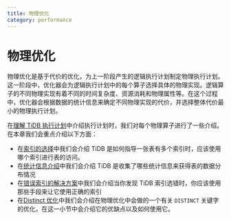 ```yaml
---
title: 物理优化
category: performance
---
```


# 物理优化

物理优化是基于代价的优化，为上一阶段产生的逻辑执行计划制定物理执行计划。这一阶段中，优化器会为逻辑执行计划中的每个算子选择具体的物理实现。逻辑算子的不同物理实现有着不同的时间复杂度、资源消耗和物理属性等。在这个过程中，优化器会根据数据的统计信息来确定不同物理实现的代价，并选择整体代价最小的物理执行计划。

在[理解 TiDB 执行计划](/query-execution-plan.md)中介绍执行计划时，我们对每个物理算子进行了一些介绍。在本章我们会重点介绍以下方面：

- 在[索引的选择](/index-choose.md)中我们会介绍 TiDB 是如何指导一张表有多个索引时，应该使用哪个索引进行表的访问。
- 在[统计信息介绍](/statistics-intro.md)中我们会介绍 TiDB 是收集了哪些统计信息来获得表的数据分布情况
- 在[错误索引的解决方案](/wrong-index-solution.md)中我们会介绍当你发现 TiDB 索引选错时，你应该使用那些手段来让它使用正确的索引
- 在[Distinct 优化](/agg-distinct-optimization.md)中我们会介绍在物理优化中会做的一个有关 `DISTINCT` 关键字的优化，在这一小节中会介绍它的优缺点以及如何使用它。
